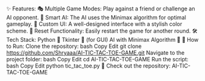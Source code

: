 ✨ Features:
🎭 Multiple Game Modes: Play against a friend or challenge an AI opponent.
🧠 Smart AI: The AI uses the Minimax algorithm for optimal gameplay.
🎨 Custom UI: A well-designed interface with a stylish color scheme.
🔄 Reset Functionality: Easily restart the game for another round.
🛠️ Tech Stack:
Python 🐍
Tkinter 🎨 (for GUI)
AI with Minimax Algorithm 🤖
📌 How to Run:
Clone the repository:
bash
Copy
Edit
git clone https://github.com/Shryaaa/AI-TIC-TAC-TOE-GAME.git
Navigate to the project folder:
bash
Copy
Edit
cd AI-TIC-TAC-TOE-GAME
Run the script:
bash
Copy
Edit
python tic_tac_toe.py
🔗 Check out the repository: AI-TIC-TAC-TOE-GAME

